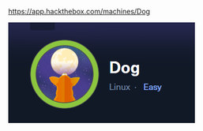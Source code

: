 https://app.hackthebox.com/machines/Dog

![](../../Attachments/Pasted%20image%2020250629185646.png)


